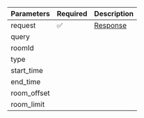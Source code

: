 | Parameters 	 | Required 	                | Description                                                             	    |
|--------------|----------	                |-------------------------------------------------------------------------	    |
| request   	  | :white_check_mark:      	| [Response](Response.md)                                                 	    |
| query        |                           |                                                                              |
| roomId       |                           |                                                                              |
| type         |                           |                                                                              |
| start_time    |                           |                                                                              |
|      end_time        |                           |                                                                              |
|      room_offset        |                           |                                                                              |
|        room_limit      |                           |                                                                              |